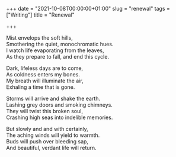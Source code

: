 +++
date = "2021-10-08T00:00:00+01:00"
slug = "renewal"
tags = ["Writing"]
title = "Renewal"

+++

Mist envelops the soft hills,\
Smothering the quiet, monochromatic hues.\
I watch life evaporating from the leaves,\
As they prepare to fall, and end this cycle.

Dark, lifeless days are to come,\
As coldness enters my bones.\
My breath will illuminate the air,\
Exhaling a time that is gone.

Storms will arrive and shake the earth.\
Lashing grey doors and smoking chimneys.\
They will twist this broken soul,\
Crashing high seas into indelible memories.

But slowly and and with certainly,\
The aching winds will yield to warmth.\
Buds will push over bleeding sap,\
And beautiful, verdant life will return.
